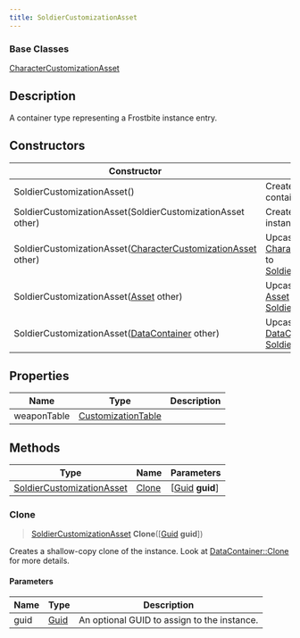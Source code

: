 ```yaml
---
title: SoldierCustomizationAsset
---
```

### Base Classes

[CharacterCustomizationAsset](/vext/ref/fb/charactercustomizationasset/)

## Description

A container type representing a Frostbite instance entry.

## Constructors

| Constructor                                                                                 | Description                                                                                                                                      |
| ------------------------------------------------------------------------------------------- | ------------------------------------------------------------------------------------------------------------------------------------------------ |
| SoldierCustomizationAsset()                                                                 | Create a new instance of this container type.                                                                                                    |
| SoldierCustomizationAsset(SoldierCustomizationAsset other)                                  | Create a reference copy of an instance of the same type.                                                                                         |
| SoldierCustomizationAsset([CharacterCustomizationAsset](/vext/ref/fb/charactercustomizationasset/) other) | Upcast an instance of type [CharacterCustomizationAsset](/vext/ref/fb/charactercustomizationasset/) to [SoldierCustomizationAsset](/vext/ref/fb/soldiercustomizationasset/). |
| SoldierCustomizationAsset([Asset](/vext/ref/fb/asset/) other)                                             | Upcast an instance of type [Asset](/vext/ref/fb/asset/) to [SoldierCustomizationAsset](/vext/ref/fb/soldiercustomizationasset/).                                             |
| SoldierCustomizationAsset([DataContainer](/vext/ref/shared/class/datacontainer) other)        | Upcast an instance of type [DataContainer](/vext/ref/shared/class/datacontainer) to [SoldierCustomizationAsset](/vext/ref/fb/soldiercustomizationasset/).        |

## Properties

| Name        | Type                                     | Description |
| ----------- | ---------------------------------------- | ----------- |
| weaponTable | [CustomizationTable](/vext/ref/fb/customizationtable/) |             |

## Methods

| Type                                                   | Name            | Parameters                                     |
| ------------------------------------------------------ | --------------- | ---------------------------------------------- |
| [SoldierCustomizationAsset](/vext/ref/fb/soldiercustomizationasset/) | [Clone](#clone) | \[[Guid](/vext/ref/shared/class/guid) **guid**\] |

### Clone

> [SoldierCustomizationAsset](/vext/ref/fb/soldiercustomizationasset/) **Clone**(\[[Guid](/vext/ref/shared/class/guid) **guid**\])

Creates a shallow-copy clone of the instance. Look at [DataContainer::Clone](/vext/ref/shared/class/datacontainer#clone) for more details.

#### Parameters

| Name | Type         | Description                                 |
| ---- | ------------ | ------------------------------------------- |
| guid | [Guid](/vext/ref/shared/class/guid/) | An optional GUID to assign to the instance. |
